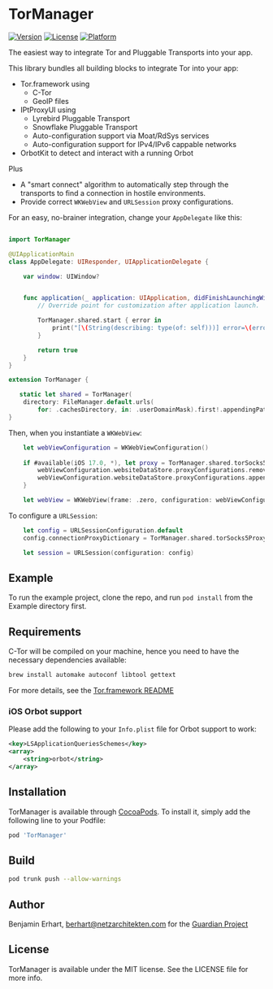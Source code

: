 # TorManager

[![Version](https://img.shields.io/cocoapods/v/TorManager.svg?style=flat)](https://cocoapods.org/pods/TorManager)
[![License](https://img.shields.io/cocoapods/l/TorManager.svg?style=flat)](https://cocoapods.org/pods/TorManager)
[![Platform](https://img.shields.io/cocoapods/p/TorManager.svg?style=flat)](https://cocoapods.org/pods/TorManager)

The easiest way to integrate Tor and Pluggable Transports into your app.

This library bundles all building blocks to integrate Tor into your app:
- Tor.framework using
  - C-Tor
  - GeoIP files
- IPtProxyUI using
  - Lyrebird Pluggable Transport
  - Snowflake Pluggable Transport
  - Auto-configuration support via Moat/RdSys services
  - Auto-configuration support for IPv4/IPv6 cappable networks
- OrbotKit to detect and interact with a running Orbot

Plus
- A "smart connect" algorithm to automatically step through the transports to
  find a connection in hostile environments.
- Provide correct `WKWebView` and `URLSession` proxy configurations.

For an easy, no-brainer integration, change your `AppDelegate` like this:

```swift

import TorManager

@UIApplicationMain
class AppDelegate: UIResponder, UIApplicationDelegate {

    var window: UIWindow?


    func application(_ application: UIApplication, didFinishLaunchingWithOptions launchOptions: [UIApplication.LaunchOptionsKey: Any]?) -> Bool {
        // Override point for customization after application launch.

        TorManager.shared.start { error in
            print("[\(String(describing: type(of: self)))] error=\(error?.localizedDescription ?? "(nil)")")
        }

        return true
    }
}

extension TorManager {

   static let shared = TorManager(
    directory: FileManager.default.urls(
        for: .cachesDirectory, in: .userDomainMask).first!.appendingPathComponent("tor", isDirectory: true))
}
```

Then, when you instantiate a `WKWebView`:

```swift
    let webViewConfiguration = WKWebViewConfiguration()
    
    if #available(iOS 17.0, *), let proxy = TorManager.shared.torSocks5Endpoint {
        webViewConfiguration.websiteDataStore.proxyConfigurations.removeAll()
        webViewConfiguration.websiteDataStore.proxyConfigurations.append(ProxyConfiguration(socksv5Proxy: proxy))
    }

    let webView = WKWebView(frame: .zero, configuration: webViewConfiguration)
```

To configure a `URLSession`:

```swift
    let config = URLSessionConfiguration.default
    config.connectionProxyDictionary = TorManager.shared.torSocks5ProxyConf

    let session = URLSession(configuration: config)
```



## Example

To run the example project, clone the repo, and run `pod install` from the Example directory first.

## Requirements

C-Tor will be compiled on your machine, hence you need to have the necessary dependencies available:

```sh
brew install automake autoconf libtool gettext
```

For more details, see the [Tor.framework README](https://github.com/iCepa/Tor.framework/blob/pure_pod/README.md)


### iOS Orbot support

Please add the following to your `Info.plist` file for Orbot support to work:

 ```xml
 <key>LSApplicationQueriesSchemes</key>
 <array>
     <string>orbot</string>
 </array>
 ```

## Installation

TorManager is available through [CocoaPods](https://cocoapods.org). To install
it, simply add the following line to your Podfile:

```ruby
pod 'TorManager'
```

## Build

```sh
pod trunk push --allow-warnings
```

## Author

Benjamin Erhart, berhart@netzarchitekten.com
for the [Guardian Project](https://guardianproject.info)


## License

TorManager is available under the MIT license. See the LICENSE file for more info.

